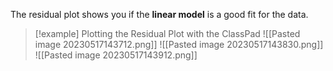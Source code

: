 The residual plot shows you if the **linear model** is a good fit for the data.

>[!example] Plotting the Residual Plot with the ClassPad
>![[Pasted image 20230517143712.png]]
>![[Pasted image 20230517143830.png]]
>![[Pasted image 20230517143912.png]]





